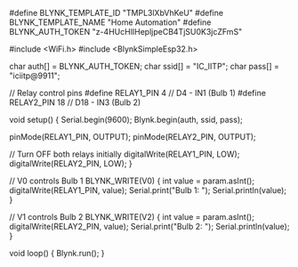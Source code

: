 #define BLYNK_TEMPLATE_ID "TMPL3lXbVhKeU"
#define BLYNK_TEMPLATE_NAME "Home Automation"
#define BLYNK_AUTH_TOKEN "z-4HUcHlIHepljpeCB4TjSU0K3jcZFmS"

#include <WiFi.h>
#include <BlynkSimpleEsp32.h>

char auth[] = BLYNK_AUTH_TOKEN;
char ssid[] = "IC_IITP";
char pass[] = "iciitp@9911";

// Relay control pins
#define RELAY1_PIN  4    // D4 - IN1 (Bulb 1)
#define RELAY2_PIN  18   // D18 - IN3 (Bulb 2)

void setup() {
  Serial.begin(9600);
  Blynk.begin(auth, ssid, pass);

  pinMode(RELAY1_PIN, OUTPUT);
  pinMode(RELAY2_PIN, OUTPUT);

  // Turn OFF both relays initially
  digitalWrite(RELAY1_PIN, LOW);
  digitalWrite(RELAY2_PIN, LOW);
}

// V0 controls Bulb 1
BLYNK_WRITE(V0) {
  int value = param.asInt();
  digitalWrite(RELAY1_PIN, value);
  Serial.print("Bulb 1: "); Serial.println(value);
}

// V1 controls Bulb 2
BLYNK_WRITE(V2) {
  int value = param.asInt();
  digitalWrite(RELAY2_PIN, value);
  Serial.print("Bulb 2: "); Serial.println(value);
}

void loop() {
  Blynk.run();
}


